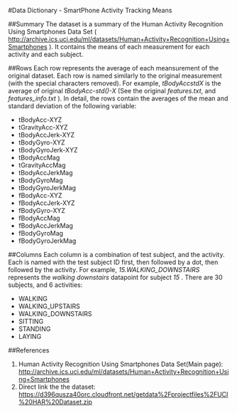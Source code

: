 #Data Dictionary - SmartPhone Activity Tracking Means

##Summary
The dataset is a summary of the Human Activity Recognition Using Smartphones Data Set ( http://archive.ics.uci.edu/ml/datasets/Human+Activity+Recognition+Using+Smartphones ).
It contains the means of each measurement for each activity and each subject.

##Rows
Each row represents the average of each meansurement of the original dataset.  Each row is named similarly to the original measurement (with the special characters removed).  For example, *tBodyAccstdX* is the average of original *tBodyAcc-std()-X* (See the original *features.txt*, and *features_info.txt* ).  In detail, the rows contain the averages of the mean and standard deviation of the following variable:  
* tBodyAcc-XYZ
* tGravityAcc-XYZ
* tBodyAccJerk-XYZ
* tBodyGyro-XYZ
* tBodyGyroJerk-XYZ
* tBodyAccMag
* tGravityAccMag
* tBodyAccJerkMag
* tBodyGyroMag
* tBodyGyroJerkMag
* fBodyAcc-XYZ
* fBodyAccJerk-XYZ
* fBodyGyro-XYZ
* fBodyAccMag
* fBodyAccJerkMag
* fBodyGyroMag
* fBodyGyroJerkMag

##Columns
Each column is a combination of test subject, and the activity.  Each is named with the test subject ID first, then followed by a dot, then followed by the activity.  For example, *15.WALKING_DOWNSTAIRS* represents the *walking downstairs* datapoint for subject *15* .  There are 30 subjects, and 6 activities:
* WALKING
* WALKING_UPSTAIRS
* WALKING_DOWNSTAIRS
* SITTING
* STANDING
* LAYING

##References
1. Human Activity Recognition Using Smartphones Data Set(Main page):  http://archive.ics.uci.edu/ml/datasets/Human+Activity+Recognition+Using+Smartphones
2. Direct link the the dataset:  https://d396qusza40orc.cloudfront.net/getdata%2Fprojectfiles%2FUCI%20HAR%20Dataset.zip  